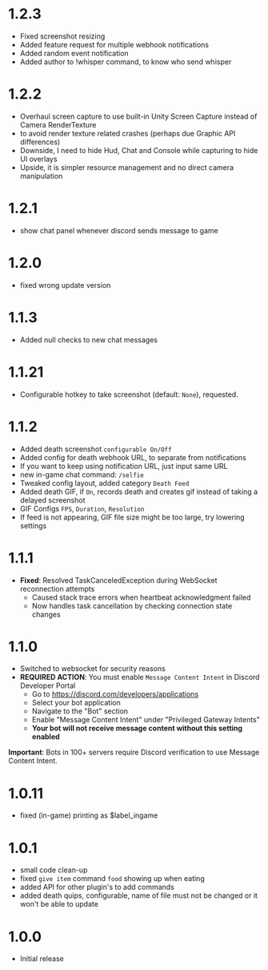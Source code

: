 # 1.2.3
- Fixed screenshot resizing
- Added feature request for multiple webhook notifications
- Added random event notification
- Added author to !whisper command, to know who send whisper

# 1.2.2
- Overhaul screen capture to use built-in Unity Screen Capture instead of Camera RenderTexture
- to avoid render texture related crashes (perhaps due Graphic API differences)
- Downside, I need to hide Hud, Chat and Console while capturing to hide UI overlays
- Upside, it is simpler resource management and no direct camera manipulation

# 1.2.1
- show chat panel whenever discord sends message to game

# 1.2.0
- fixed wrong update version

# 1.1.3
- Added null checks to new chat messages

# 1.1.21
- Configurable hotkey to take screenshot (default: `None`), requested.

# 1.1.2
- Added death screenshot `configurable On/Off`
- Added config for death webhook URL, to separate from notifications
- If you want to keep using notification URL, just input same URL
- new in-game chat command: `/selfie`
- Tweaked config layout, added category `Death Feed`
- Added death GIF, if `On`, records death and creates gif instead of taking a delayed screenshot
- GIF Configs `FPS`, `Duration`, `Resolution`
- If feed is not appearing, GIF file size might be too large, try lowering settings

# 1.1.1
- **Fixed**: Resolved TaskCanceledException during WebSocket reconnection attempts
    - Caused stack trace errors when heartbeat acknowledgment failed
    - Now handles task cancellation by checking connection state changes

# 1.1.0
- Switched to websocket for security reasons
- **REQUIRED ACTION**: You must enable `Message Content Intent` in Discord Developer Portal
    - Go to https://discord.com/developers/applications
    - Select your bot application
    - Navigate to the "Bot" section
    - Enable "Message Content Intent" under "Privileged Gateway Intents"
    - **Your bot will not receive message content without this setting enabled**

**Important**: Bots in 100+ servers require Discord verification to use Message Content Intent.

# 1.0.11
- fixed (in-game) printing as $label_ingame

# 1.0.1
- small code clean-up
- fixed `give item` command `food` showing up when eating
- added API for other plugin's to add commands
- added death quips, configurable, name of file must not be changed or it won't be able to update

# 1.0.0
- Initial release